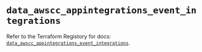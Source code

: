 # `data_awscc_appintegrations_event_integrations`

Refer to the Terraform Registory for docs: [`data_awscc_appintegrations_event_integrations`](https://registry.terraform.io/providers/hashicorp/awscc/0.70.0/docs/data-sources/appintegrations_event_integrations).
